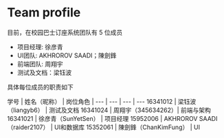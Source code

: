 # Team profile

目前，在校园巴士订座系统团队有 5 位成员


- 项目经理: 徐彦青
- UI团队: AKHROROV SAADI；陳劍鋒
- 前端团队: 周翔宇
- 测试及文档：梁钰波

具体每位成员的职责如下

学号 | 姓名（昵称） | 岗位角色 |
--- | --- | --- | ---
16341012 | 梁钰波（liangyb6） | 测试及文档
16341024 | 周翔宇（345634262）| 前端与架构
16341021 | 徐彦青（SunYetSen） | 项目经理
15952006 | AKHROROV SAADI（raider2107） | UI和数据库
15352061 | 陳劍鋒（ChanKimFung） | UI
